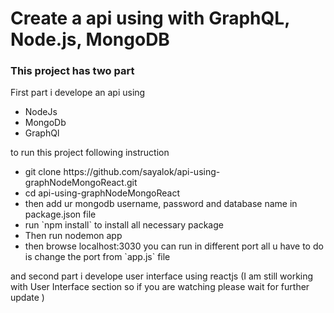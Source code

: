 # Create a api using  with GraphQL, Node.js, MongoDB

<h3>This project has two part</h3>
<p>First part i develope an api using </p>

<ul>
	<li>NodeJs</li>
	<li> MongoDb</li>
	<li>GraphQl</li>
</ul>

to run this project following instruction
<ul>
	<li> git clone https://github.com/sayalok/api-using-graphNodeMongoReact.git</li>
	<li> cd api-using-graphNodeMongoReact</li>
	<li> then add ur mongodb username, password and database name in package.json file</li>
	<li> run `npm install` to install all necessary package </li>
	<li> Then run nodemon app</li>
	<li> then browse localhost:3030 you can run in different port all u have to do is change the port from `app.js` file</li>
</ul>

<p>and second part i develope user interface using reactjs (I am still working with User Interface section so if you are watching please wait for further update )<p/>
